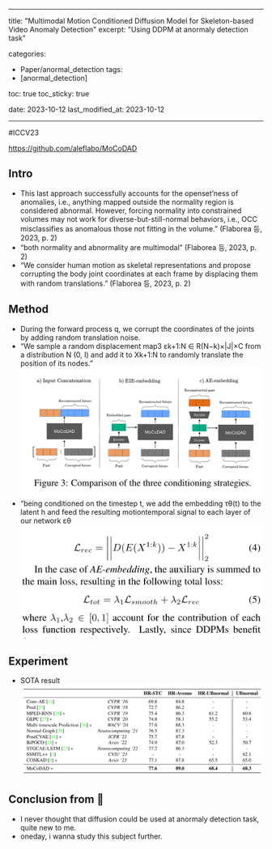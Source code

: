 
---
title:  "Multimodal Motion Conditioned Diffusion Model for Skeleton-based Video Anomaly Detection"
excerpt: "Using DDPM at anormaly detection task"

categories:
  - Paper/anormal_detection
tags:
  - [anormal_detection]

toc: true
toc_sticky: true
 
date: 2023-10-12 
last_modified_at: 2023-10-12

---
#ICCV23

https://github.com/aleflabo/MoCoDAD

## Intro
- This last approach successfully accounts for the openset’ness of anomalies, i.e., anything mapped outside the normality region is considered abnormal. However, forcing normality into constrained volumes may not work for diverse-but-still-normal behaviors, i.e., OCC misclassifies as anomalous those not fitting in the volume.” (Flaborea 등, 2023, p. 2) 
- “both normality and abnormality are multimodal” (Flaborea 등, 2023, p. 2)
- “We consider human motion as skeletal representations and propose corrupting the body joint coordinates at each frame by displacing them with random translations.” (Flaborea 등, 2023, p. 2)
## Method
- During the forward process q, we corrupt the coordinates of the joints by adding random translation noise.
- “We sample a random displacement map3 εk+1:N ∈ R(N−k)×|J|×C from a distribution N (0, I) and add it to Xk+1:N to randomly translate the position of its nodes.”
![|400](../Pasted%20image%2020231013214138.png)
- “being conditioned on the timestep t, we add the embedding τθ(t) to the latent h and feed the resulting motiontemporal signal to each layer of our network εθ![|400](../Pasted%20image%2020231013214232.png)

## Experiment
- SOTA result![](../Pasted%20image%2020231013214257.png)

## Conclusion from 🦖
- I never thought that diffusion could be used at anormaly detection task, quite new to me.
- oneday, i wanna study this subject further.